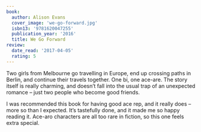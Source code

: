 ```yaml
---
book:
  author: Alison Evans
  cover_image: 'we-go-forward.jpg'
  isbn13: '9781620047255'
  publication_year: '2016'
  title: We Go Forward
review:
  date_read: '2017-04-05'
  rating: 5
---
```


Two girls from Melbourne go travelling in Europe, end up crossing paths in Berlin, and continue their travels together. One bi, one ace-are. The story itself is really charming, and doesn’t fall into the usual trap of an unexpected romance – just two people who become good friends.

I was recommended this book for having good ace rep, and it really does – more so than I expected. It’s tastefully done, and it made me so happy reading it. Ace-aro characters are all too rare in fiction, so this one feels extra special.
